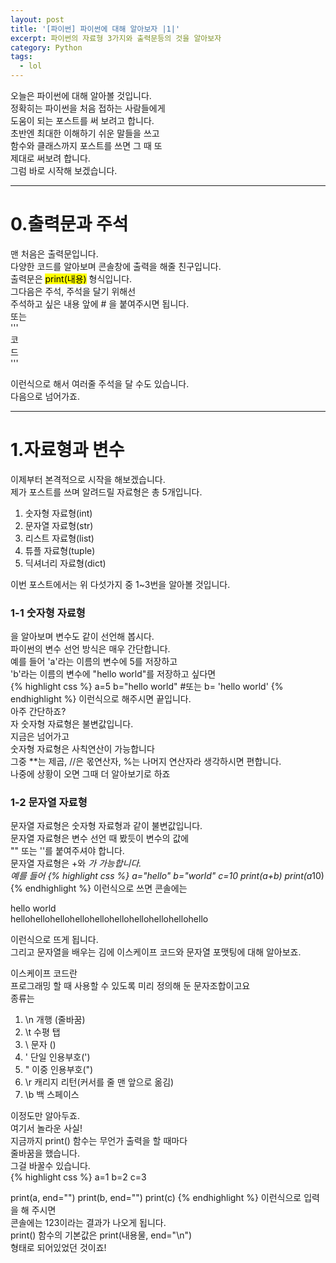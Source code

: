 ```yaml
---
layout: post
title: '[파이썬] 파이썬에 대해 알아보자 |1|'
excerpt: 파이썬의 자료형 3가지와 출력문등의 것을 알아보자
category: Python
tags:
  - lol
---
```


오늘은 파이썬에 대해 알아볼 것입니다.  
정확히는 파이썬을 처음 접하는 사람들에게  
도움이 되는 포스트를 써 보려고 합니다.  
초반엔 최대한 이해하기 쉬운 말들을 쓰고  
함수와 클래스까지 포스트를 쓰면 그 때 또  
제대로 써보려 합니다.  
그럼 바로 시작해 보겠습니다.  

<hr>

# 0.출력문과 주석

맨 처음은 출력문입니다.  
다양한 코드를 알아보며 콘솔창에 출력을 해줄 친구입니다.  
출력문은 <mark>print(내용)</mark> 형식입니다.  
그다음은 주석, 주석을 달기 위해선  
주석하고 싶은 내용 앞에 # 을 붙여주시면 됩니다.  
또는  
'''  
코  
드  
'''  

이런식으로 해서 여러줄 주석을 달 수도 있습니다.  
다음으로 넘어가죠.  

<hr>

# 1.자료형과 변수

이제부터 본격적으로 시작을 해보겠습니다.  
제가 포스트를 쓰며 알려드릴 자료형은 총 5개입니다.  

1. 숫자형 자료형(int)
2. 문자열 자료형(str)
3. 리스트 자료형(list)
4. 튜플 자료형(tuple)
5. 딕셔너리 자료형(dict)

이번 포스트에서는 위 다섯가지 중 1~3번을 알아볼 것입니다.  

### 1-1 숫자형 자료형

을 알아보며 변수도 같이 선언해 봅시다.  
파이썬의 변수 선언 방식은 매우 간단합니다.  
예를 들어 'a'라는 이름의 변수에 5를 저장하고  
'b'라는 이름의 변수에 "hello world"를 저장하고 싶다면  
{% highlight css %}
a=5
b="hello world" #또는 b= 'hello world'
{% endhighlight %}
이런식으로 해주시면 끝입니다.  
아주 간단하죠?  
자 숫자형 자료형은 불변값입니다.  
지금은 넘어가고  
숫자형 자료형은 사칙연산이 가능합니다  
그중 **는 제곱, //은 몫연산자, %는 나머지 연산자라 생각하시면 편합니다.  
나중에 상황이 오면 그때 더 알아보기로 하죠  

### 1-2 문자열 자료형

문자열 자료형은 숫자형 자료형과 같이 불변값입니다.   
문자열 자료형은 변수 선언 때 봤듯이 변수의 값에  
"" 또는 ''를 붙여주셔야 합니다.  
문자열 자료형은 +와 *가 가능합니다.  
예를 들어
{% highlight css %}
a="hello"
b="world"
c=10
print(a+b)
print(a*10)
{% endhighlight %}
이런식으로 쓰면 콘솔에는  

hello world  
hellohellohellohellohellohellohellohellohellohello  

이런식으로 뜨게 됩니다.  
그리고 문자열을 배우는 김에 이스케이프 코드와 문자열 포맷팅에 대해 알아보죠.  

이스케이프 코드란  
프로그래밍 할 때 사용할 수 있도록 미리 정의해 둔 문자조합이고요  
종류는  
1. \n	개행 (줄바꿈)
2. \t	수평 탭
3. \\	문자 (\)
4. \'	단일 인용부호(')
5. \"	이중 인용부호(")
6. \r	캐리지 리턴(커서를 줄 맨 앞으로 옮김)
7. \b	백 스페이스

이정도만 알아두죠.  
여기서 놀라운 사실!  
지금까지 print() 함수는 무언가 출력을 할 때마다  
줄바꿈을 했습니다.  
그걸 바꿀수 있습니다.  
{% highlight css %}
a=1
b=2
c=3

print(a, end="")
print(b, end="")
print(c)
{% endhighlight %}
이런식으로 입력을 해 주시면  
콘솔에는 123이라는 결과가 나오게 됩니다.  
print() 함수의 기본값은 print(내용물, end="\n")  
형태로 되어있었던 것이죠!







